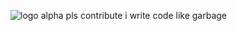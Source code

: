 ![logo alpha](https://github.com/lostyawolfer/lostyas_tag/assets/76567738/f17ea42a-0d5c-4c98-8b39-d61e48bb532c)
pls contribute i write code like garbage
